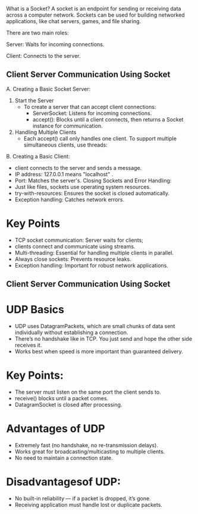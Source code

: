 What is a Socket?
A socket is an endpoint for sending or receiving data across a computer network. Sockets can be used for building networked applications, like chat servers, games, and file sharing.

There are two main roles:

Server: Waits for incoming connections.

Client: Connects to the server.

## Client Server Communication Using Socket

A. Creating a Basic Socket Server: 
1. Start the Server
    - To create a server that can accept client connections:
        - ServerSocket: Listens for incoming connections.
        - accept(): Blocks until a client connects, then returns a Socket instance for communication.
2. Handling Multiple Clients
    - Each accept() call only handles one client. To support multiple simultaneous clients, use threads:

B. Creating a Basic Client:
- client connects to the server and sends a message.
- IP address: 127.0.0.1 means "localhost" .
- Port: Matches the server's.
Closing Sockets and Error Handling:
- Just like files, sockets use operating system resources.
- try-with-resources: Ensures the socket is closed automatically.
- Exception handling: Catches network errors.

# Key Points
- TCP socket communication: Server waits for clients; 
- clients connect and communicate using streams.
- Multi-threading: Essential for handling multiple clients in parallel.
- Always close sockets: Prevents resource leaks.
- Exception handling: Important for robust network applications.

## Client Server Communication Using Socket
# UDP Basics
- UDP uses DatagramPackets, which are small chunks of data sent individually without establishing a connection.
- There’s no handshake like in TCP. You just send and hope the other side receives it.
- Works best when speed is more important than guaranteed delivery.

# Key Points:
- The server must listen on the same port the client sends to.
- receive() blocks until a packet comes.
- DatagramSocket is closed after processing.

# Advantages of UDP
- Extremely fast (no handshake, no re-transmission delays).
- Works great for broadcasting/multicasting to multiple clients.
- No need to maintain a connection state.

# Disadvantagesof UDP:
- No built-in reliability — if a packet is dropped, it’s gone.
- Receiving application must handle lost or duplicate packets.


